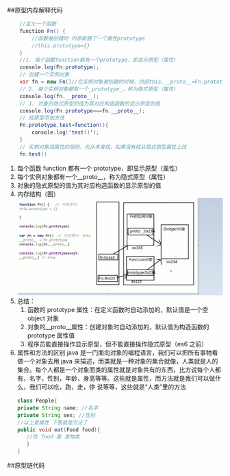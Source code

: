##原型内存解释代码
```java
    //定义一个函数
    function Fn() {
        //函数被创建时 内部新建了一个属性prototype
        //this.prototype={}
    }
    //1. 每个函数function都有一个prototype，即显示原型（属性）
    console.log(Fn.prototype);
    // 创建一个实例对象
    var fn = new Fn()//在实例对象被创建的时候，内部this.__proto__=Fn.prototype
    // 2. 每个实例对象都有一个_prototype_，称为隐式原型（属性）
    console.log(fn.__proto__);
    // 3. 对象的隐式原型的值为其对应构造函数的显示原型的值
    console.log(Fn.prototype===fn.__proto__);
    // 给原型添加方法
    Fn.prototype.test=function(){
        console.log('test()');
    }
    // 实例对象找属性的规则，先从本身找，如果没有就从隐式原型属性上找
    fn.test()
```
1. 每个函数 function 都有一个 prototype，即显示原型（属性）
2. 每个实例对象都有一个__proto__，称为隐式原型（属性）
3. 对象的隐式原型的值为其对应构造函数的显示原型的值
4. 内存结构（图）
   ![原型的内存图](https://github.com/starrychen912/myStudyGit/blob/master/js%E9%AB%98%E7%BA%A7/jsStudyScreen/prototypeMemory.png?raw=true)
5. 总结：
   1. 函数的 prototype 属性：在定义函数时自动添加的，默认值是一个空 object 对象
   2. 对象的__proto__属性：创建对象时自动添加的，默认值为构造函数的 prototype 属性值
   3. 程序员能直接操作显示原型，但不能直接操作隐式原型（es6 之前）
6. 属性和方法的区别
   java 是一门面向对象的编程语言，我们可以把所有事物看做一个对象去用 java 来描述，而类就是一种对象的集合就像，人类就是人的集合。每个人都是一个对象而类的属性就是对象共有的东西，比方说每个人都有，名字，性别，年龄，身高等等。这些就是属性，而方法就是我们可以做什么，我们可以吃，跑，走，停 说等等，这些就是“人类”里的方法
   ```java
   class People{
   private String name; //名字
   private String sex; //性别
   //以上是属性 下面就是方法了
   public void eat(Food food){
      //吃 food 是 食物类
      }
   }
   ```
##原型链代码

